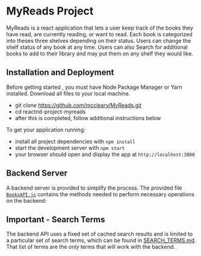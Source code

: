 # MyReads Project

MyReads is a react application that lets a user keep track of the books they have read, are currently reading, or want to read. Each book is categorized into theses three shelves depending on their status. Users can change the shelf status of any book at any time. Users can also Search for additional books to add to their library and may put them on any shelf they would like.


## Installation and Deployment

Before getting started , you must have Node Package Manager or Yarn installed. Download all files to your local machine.
* git clone https://github.com/mccleary/MyReads.git
* cd reactnd-project-myreads
* after this is completed, follow additional instructions below

To get your application running:
* install all project dependencies with `npm install`
* start the development server with `npm start`
* your browser should open and display the app at `http://localhost:3000`


## Backend Server

A backend server is provided to simplify the process. The provided file [`BooksAPI.js`](src/BooksAPI.js) contains the methods needed to perform necessary operations on the backend:


## Important - Search Terms
The backend API uses a fixed set of cached search results and is limited to a particular set of search terms, which can be found in [SEARCH_TERMS.md](SEARCH_TERMS.md). That list of terms are the _only_ terms that will work with the backend.
